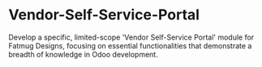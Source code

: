 # Vendor-Self-Service-Portal
Develop a specific, limited-scope 'Vendor Self-Service Portal' module for Fatmug Designs, focusing on essential functionalities that demonstrate a breadth of knowledge in Odoo development.
